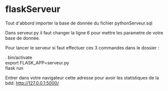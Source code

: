 # flaskServeur

Tout d'abbord importer la base de donnée du fichier pythonServeur.sql

Dans serveur.py il faut changer la ligne 6 pour mettre les parametre de votre base de donnée.

Pour lancer le serveur si faut effectuer ces 3 commandes dans le dossier :

. bin/activate  
export FLASK_APP=serveur.py  
flask run  

Entrer dans votre navigateur cette adresse pour avoir les statistiques de la bdd:
http://127.0.0.1:5000/ 
